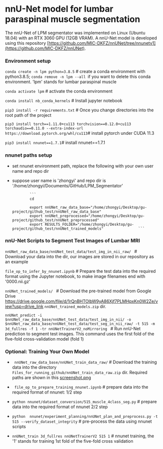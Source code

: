 # nnU-Net model for lumbar paraspinal muscle segmentation

The nnU-Net of LPM segmentator was implemented on Linux (Ubuntu 18.04) with an RTX 3060 GPU (12GB VRAM). A nnU-Net model is developed using this repository [https://github.com/MIC-DKFZ/nnUNet/tree/nnunetv1](https://github.com/MIC-DKFZ/nnUNet). 

### Environment setup

```conda create -n lpm python=3.8.5``` # create a conda environment with python3.8.5; ```conda remove -n lpm --all ```if you want to delete this conda environment. 'lpm' stands for lumbar paraspinal muscle

```conda activate lpm```  # activate the conda environment

```conda install nb_conda_kernels```  # Install jupyter notebook

```pip3 install -r requirements.txt``` # Once you change directories into the root path of the project

 ```pip3 install torch==1.11.0+cu113 torchvision==0.12.0+cu113 torchaudio==0.11.0 --extra-index-url https://download.pytorch.org/whl/cu113```# install pytorch under CUDA 11.3
 
 ```pip3 install nnunet==1.7.1```# install nnunet==1.7.1
 
 ### nnunet paths setup 
 
 -  set nnunet environment path, replace the following with your own user name and repo dir
 -  suppose user name is 'zhongyi' and repo dir is '/home/zhongyi/Documents/GitHub/LPM_Segmentator'

                ```
                cd    
                       
                export nnUNet_raw_data_base="/home/zhongyi/Desktop/gu-project/github_test/nnUNet_raw_data_base"
                export nnUNet_preprocessed="/home/zhongyi/Desktop/gu-project/github_test/nnUNet_preprocessed"
                export RESULTS_FOLDER="/home/zhongyi/Desktop/gu-project/github_test/nnUNet_trained_models"                ```                
 
 ### nnU-Net Scripts to Segment Test Images of Lumbar MRI
 
 ```nnUNet_raw_data_base/nnUNet_test_data/test_img_in_nii_raw/ ``` # Download your data into the dir, our images are stored in our repository as an example
 
 ```file_op_to_infer_by_nnunet.ipynb```  # Prepare the test data into the required format using the Jupyter notebook, to make image filenames end with '0000.nii.gz'
 
  ```nnUNet_trained_models/ ``` #  Download the pre-trained model from Google Drive https://drive.google.com/file/d/1rQnBHTOlbW9yA86Xjf7PLMHpxKn0W2Ze/view?usp=drive_link ```nnUNet_trained_models.zip``` dir. 
   
 ```nnUNet_predict -i $nnUNet_raw_data_base/nnUNet_test_data/test_img_in_nii/ -o  $nnUNet_raw_data_base/nnUNet_test_data/test_seg_in_nii_raw/ -t 515 -m 3d_fullres -f 1 -tr nnUNetTrainerV2_noMirroring ```  # Run nnU-Net prediction to segment test images. This command uses the first fold of the five-fold cross-validation model (fold 1)
  

### Optional: Training Your Own Model

-  ```  nnUNet_raw_data_base/nnUNet_train_data_raw/ ``` # Download the training data into the directory  ```Files_for_running_github/nnUNet_train_data_raw.zip``` dir. Required paths are shown in this [screenshot.png](Images_paths_for_training.png)

-  ``` file_op_to_prepare_training_nnunet.ipynb```  #  prepare data into the required format of nnunet: 1/2 step

-   ```python nnunet/dataset_conversion/515_muscle_4class_seg.py```   #   prepare data into the required format of nnunet 2/2 step

-   ```python  nnunet/experiment_planning/nnUNet_plan_and_preprocess.py -t 515 --verify_dataset_integrity```    # pre-process the data using nnunet scripts
             
-   ```nnUNet_train 3d_fullres nnUNetTrainerV2 515 1```  # nnunet training, the '1' stands for training 1st fold of the five-fold cross validation

